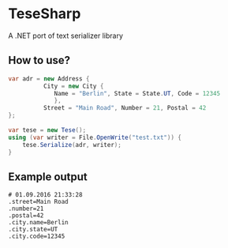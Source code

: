 # TeseSharp
A .NET port of text serializer library

## How to use?
```csharp
var adr = new Address { 
	      City = new City {
			 Name = "Berlin", State = State.UT, Code = 12345
		     },
	      Street = "Main Road", Number = 21, Postal = 42
};
			
var tese = new Tese();
using (var writer = File.OpenWrite("test.txt")) {
    tese.Serialize(adr, writer);
}
```

## Example output
```
# 01.09.2016 21:33:28
.street=Main Road
.number=21
.postal=42
.city.name=Berlin
.city.state=UT
.city.code=12345
```
